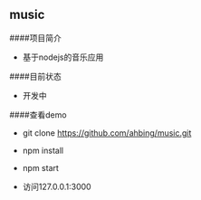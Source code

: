 ## music

####项目简介

- 基于nodejs的音乐应用

####目前状态

- 开发中

####查看demo

- git clone https://github.com/ahbing/music.git

- npm install 

- npm start

- 访问127.0.0.1:3000